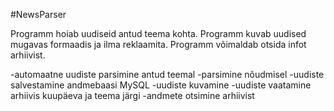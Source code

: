 #NewsParser

Programm hoiab uudiseid antud teema kohta. Programm kuvab uudised mugavas formaadis ja ilma reklaamita. Programm võimaldab otsida infot arhiivist.

-automaatne uudiste parsimine antud teemal
-parsimine nõudmisel
-uudiste salvestamine andmebaasi MySQL
-uudiste kuvamine
-uudiste vaatamine arhiivis kuupäeva ja teema järgi
-andmete otsimine arhiivist
